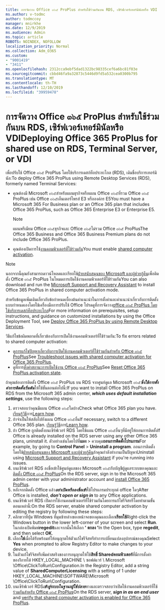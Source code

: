 ```yaml
---
title: การจัดวาง Office ๓๖๕ ProPlus สำหรับใช้ร่วมกันบน RDS, เซิร์ฟเวอร์เทอร์มินัลหรือ VDI
ms.author: v-todmc
author: todmccoy
manager: mnirkhe
ms.date: 12/9/2019
ms.audience: Admin
ms.topic: article
ROBOTS: NOINDEX, NOFOLLOW
localization_priority: Normal
ms.collection: Adm_O365
ms.custom:
- "9001419"
- "3411"
ms.openlocfilehash: 2312cca9ebf5dad1322bc98335cef6a6bc81f03e
ms.sourcegitcommit: cbbd46fa9a32873c5446d9fd5a532cea0300b795
ms.translationtype: MT
ms.contentlocale: th-TH
ms.lasthandoff: 12/10/2019
ms.locfileid: "39959478"
---
```

# <a name="deploying-office-365-proplus-for-shared-use-on-rds-terminal-server-or-vdi"></a><span data-ttu-id="cc5f6-102">การจัดวาง Office ๓๖๕ ProPlus สำหรับใช้ร่วมกันบน RDS, เซิร์ฟเวอร์เทอร์มินัลหรือ VDI</span><span class="sxs-lookup"><span data-stu-id="cc5f6-102">Deploying Office 365 ProPlus for shared use on RDS, Terminal Server, or VDI</span></span>

<span data-ttu-id="cc5f6-103">เพื่อปรับใช้ Office ๓๖๕ ProPlus โดยใช้บริการเดสก์ท็อประยะไกล (RDS), เดิมชื่อบริการเทอร์มินัล:</span><span class="sxs-lookup"><span data-stu-id="cc5f6-103">To deploy Office 365 ProPlus using Remote Desktop Services (RDS), formerly named Terminal Services:</span></span>
- <span data-ttu-id="cc5f6-104">คุณต้องมี Microsoft ๓๖๕สำหรับแผนธุรกิจหรือแผน Office ๓๖๕ที่รวม Office ๓๖๕ ProPlus เช่น Office ๓๖๕เอ็นเตอร์ไพรส์ E3 หรือองค์กร E5</span><span class="sxs-lookup"><span data-stu-id="cc5f6-104">You must have a Microsoft 365 For Business plan or an Office 365 plan that includes Office 365 ProPlus, such as Office 365 Enterprise E3 or Enterprise E5.</span></span>
   > [!NOTE] 
   > <span data-ttu-id="cc5f6-105">แผนพรีเมียม Office ๓๖๕ธุรกิจและ Office ๓๖๕ไม่รวม Office ๓๖๕ ProPlus</span><span class="sxs-lookup"><span data-stu-id="cc5f6-105">The Office 365 Business and Office 365 Business Premium plans do not include Office 365 ProPlus.</span></span>
- <span data-ttu-id="cc5f6-106">คุณต้องเปิดการใช้[งานคอมพิวเตอร์ที่ใช้ร่วมกัน](https://docs.microsoft.com/DeployOffice/overview-of-shared-computer-activation-for-office-365-proplus)</span><span class="sxs-lookup"><span data-stu-id="cc5f6-106">You must enable [shared computer activation](https://docs.microsoft.com/DeployOffice/overview-of-shared-computer-activation-for-office-365-proplus).</span></span>

> [!NOTE]
> <span data-ttu-id="cc5f6-107">นอกจากนี้คุณยังสามารถดาวน์โหลดและเรียกใช้[ฝ่ายสนับสนุนของ Microsoft และผู้ช่วยกู้คืน](https://aka.ms/SaRA_OfficeSCA_M365Portal)เพื่อติดตั้ง Office ๓๖๕ ProPlus ในโหมดการเปิดใช้งานคอมพิวเตอร์ที่ใช้ร่วมกัน</span><span class="sxs-lookup"><span data-stu-id="cc5f6-107">You can also download and run the [Microsoft Support and Recovery Assistant](https://aka.ms/SaRA_OfficeSCA_M365Portal) to install Office 365 ProPlus in shared computer activation mode.</span></span>

<span data-ttu-id="cc5f6-108">สำหรับข้อมูลเพิ่มเติมเกี่ยวกับข้อกำหนดเบื้องต้นคำแนะนำในการตั้งค่าและคำแนะนำเกี่ยวกับการติดตั้งแบบกำหนดเองโดยใช้เครื่องมือการปรับใช้ Office โปรดดูที่การจัดวาง[office ๓๖๕ ProPlus โดยใช้บริการเดสก์ท็อประยะไกล](https://docs.microsoft.com/DeployOffice/deploy-office-365-proplus-by-using-remote-desktop-services)</span><span class="sxs-lookup"><span data-stu-id="cc5f6-108">For more information on prerequisites, setup instructions, and guidance on customized installations by using the Office Deployment Tool, see [Deploy Office 365 ProPlus by using Remote Desktop Services](https://docs.microsoft.com/DeployOffice/deploy-office-365-proplus-by-using-remote-desktop-services).</span></span>

<span data-ttu-id="cc5f6-109">วิธีแก้ไขข้อผิดพลาดที่เกี่ยวข้องกับการเปิดใช้งานคอมพิวเตอร์ที่ใช้ร่วมกัน:</span><span class="sxs-lookup"><span data-stu-id="cc5f6-109">To fix errors related to shared computer activation:</span></span>
- <span data-ttu-id="cc5f6-110">ดู[การแก้ไขปัญหาเกี่ยวกับการเปิดใช้งานคอมพิวเตอร์ที่ใช้ร่วมกันสำหรับ Office ๓๖๕ ProPlus](https://docs.microsoft.com/DeployOffice/troubleshoot-issues-with-shared-computer-activation-for-office-365-proplus)</span><span class="sxs-lookup"><span data-stu-id="cc5f6-110">See [Troubleshoot issues with shared computer activation for Office 365 ProPlus](https://docs.microsoft.com/DeployOffice/troubleshoot-issues-with-shared-computer-activation-for-office-365-proplus).</span></span>
- <span data-ttu-id="cc5f6-111">ดูที่การ[ตั้งค่าสถานะการเปิดใช้งาน Office ๓๖๕ ProPlus](https://go.microsoft.com/fwlink/?linkid=2109218)</span><span class="sxs-lookup"><span data-stu-id="cc5f6-111">See [Reset Office 365 ProPlus activation state](https://go.microsoft.com/fwlink/?linkid=2109218).</span></span>

<span data-ttu-id="cc5f6-112">ถ้าคุณต้องการติดตั้ง Office ๓๖๕ ProPlus บน RDS จากศูนย์ดูแล Microsoft ๓๖๕***ซึ่งใช้การตั้งค่าการติดตั้งเริ่มต้น***ให้ใช้ขั้นตอนต่อไปนี้:</span><span class="sxs-lookup"><span data-stu-id="cc5f6-112">If you want to install Office 365 ProPlus on RDS from the Microsoft 365 admin center, ***which uses default installation settings***, use the following steps:</span></span>

1.  <span data-ttu-id="cc5f6-113">ตรวจสอบว่าคุณมีแผน Office ๓๖๕ใดบ้าง</span><span class="sxs-lookup"><span data-stu-id="cc5f6-113">Check what Office 365 plan you have.</span></span> <span data-ttu-id="cc5f6-114">[เรียนรู้วิธี](https://docs.microsoft.com/office365/admin/admin-overview/what-subscription-do-i-have)การ</span><span class="sxs-lookup"><span data-stu-id="cc5f6-114">[Learn how](https://docs.microsoft.com/office365/admin/admin-overview/what-subscription-do-i-have).</span></span>
2.  <span data-ttu-id="cc5f6-115">ถ้าจำเป็นให้สลับไปยังแผน Office ๓๖๕อื่น</span><span class="sxs-lookup"><span data-stu-id="cc5f6-115">If necessary, switch to a different Office 365 plan.</span></span> <span data-ttu-id="cc5f6-116">[เรียนรู้วิธี](https://docs.microsoft.com/office365/admin/subscriptions-and-billing/switch-to-a-different-plan)การ</span><span class="sxs-lookup"><span data-stu-id="cc5f6-116">[Learn how](https://docs.microsoft.com/office365/admin/subscriptions-and-billing/switch-to-a-different-plan).</span></span>
3.  <span data-ttu-id="cc5f6-117">ถ้า Office ถูกติดตั้งบนเซิร์ฟเวอร์ RDS โดยใช้แผน Office ๓๖๕อื่นๆที่มีอยู่ให้ถอนการติดตั้ง</span><span class="sxs-lookup"><span data-stu-id="cc5f6-117">If Office is already installed on the RDS server using any other Office 365 plans, uninstall it.</span></span> <span data-ttu-id="cc5f6-118">ตัวอย่างเช่นโดยไปที่**แผง** > ควบคุม**ถอนการติดตั้งโปรแกรม**</span><span class="sxs-lookup"><span data-stu-id="cc5f6-118">For example, by going to **Control Panel** > **Uninstall a program**.</span></span> <span data-ttu-id="cc5f6-119">ถอนการติดตั้งโดยใช้[ฝ่ายสนับสนุนของ Microsoft และผู้ช่วยกู้คืน](https://aka.ms/SARA-OfficeUninstall-Alchemy)ถ้าคุณกำลังทำงานเป็นปัญหา</span><span class="sxs-lookup"><span data-stu-id="cc5f6-119">Uninstall using [Microsoft Support and Recovery Assistant](https://aka.ms/SARA-OfficeUninstall-Alchemy) if you're running into issues.</span></span>
4.  <span data-ttu-id="cc5f6-120">บนเซิร์ฟเวอร์ RDS ลงชื่อเข้าใช้ศูนย์ดูแลของ Microsoft ๓๖๕กับบัญชีผู้ดูแลระบบของคุณและ[ติดตั้ง Office ๓๖๕ ProPlus](https://portal.office.com/OLS/MySoftware.aspx)</span><span class="sxs-lookup"><span data-stu-id="cc5f6-120">On the RDS server, sign in to the Microsoft 365 admin center with your administrator account and [install Office 365 ProPlus](https://portal.office.com/OLS/MySoftware.aspx).</span></span>
5.  <span data-ttu-id="cc5f6-121">หลังจากติดตั้ง Office แล้ว***อย่าเปิดหรือลงชื่อเข้า***ใช้โปรแกรมประยุกต์ office ใดๆ</span><span class="sxs-lookup"><span data-stu-id="cc5f6-121">After Office is installed, ***don't open or sign in*** to any Office applications.</span></span>
6.  <span data-ttu-id="cc5f6-122">บนเซิร์ฟเวอร์ RDS เปิดการใช้งานคอมพิวเตอร์ที่ใช้ร่วมกันโดยการแก้ไขรีจิสทรีโดยทำตามขั้นตอนเหล่านี้:</span><span class="sxs-lookup"><span data-stu-id="cc5f6-122">On the RDS server, enable shared computer activation by editing the registry by following these steps:</span></span>
   1. <span data-ttu-id="cc5f6-123">คลิกขวาที่ปุ่ม Windows ที่มุมซ้ายล่างของหน้าจอของคุณและเลือก**เรียกใช้**</span><span class="sxs-lookup"><span data-stu-id="cc5f6-123">Right-click the Windows button in the lower left-corner of your screen and select **Run**.</span></span> <span data-ttu-id="cc5f6-124">ในกล่องเปิดพิมพ์**regedit**และจากนั้นให้เลือก **' ตกลง '**</span><span class="sxs-lookup"><span data-stu-id="cc5f6-124">In the Open box, type **regedit**, and then select **OK**.</span></span>
   2. <span data-ttu-id="cc5f6-125">เลือก**ใช่**เมื่อได้รับพร้อมท์ให้อนุญาตให้ตัวแก้ไขรีจิสทรีทำการเปลี่ยนแปลงอุปกรณ์ของคุณ</span><span class="sxs-lookup"><span data-stu-id="cc5f6-125">Select **Yes** when prompted to allow Registry Editor to make changes to your device.</span></span>
   3. <span data-ttu-id="cc5f6-126">ในตัวแก้ไขรีจิสทรีเพิ่มค่าสตริงของการอนุญาตให้ใช้**สิทธิ์ Sharedคอมพิวเตอร์**ที่มีการตั้งค่าของ1ภายใต้ HKEY_LOCAL_MACHINE \ ซอฟต์แวร์ \ Microsoft \Office\ClickToRun\Configuration.</span><span class="sxs-lookup"><span data-stu-id="cc5f6-126">In the Registry Editor, add a string value of **SharedComputerLicensing** with a setting of 1 under HKEY_LOCAL_MACHINE\SOFTWARE\Microsoft \Office\ClickToRun\Configuration.</span></span>
   4. <span data-ttu-id="cc5f6-127">บนเซิร์ฟเวอร์ RDS***เข้าสู่ระบบในฐานะผู้ใช้ปลาย***ทางและตรวจสอบว่าเปิดใช้งานคอมพิวเตอร์ที่ใช้[ร่วมกันสำหรับ Office ๓๖๕ ProPlus](https://docs.microsoft.com/DeployOffice/troubleshoot-issues-with-shared-computer-activation-for-office-365-proplus#verify-that-activation-for-office-365-proplus-succeeded)</span><span class="sxs-lookup"><span data-stu-id="cc5f6-127">On the RDS server, ***sign in as an end user*** and [verify that shared computer activation is enabled for Office 365 ProPlus](https://docs.microsoft.com/DeployOffice/troubleshoot-issues-with-shared-computer-activation-for-office-365-proplus#verify-that-activation-for-office-365-proplus-succeeded).</span></span>

